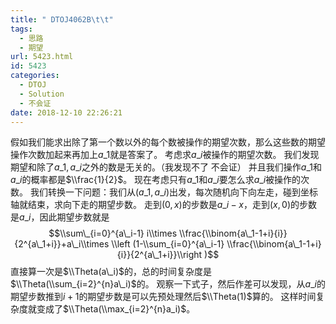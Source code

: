 ```yaml
---
title: " DTOJ4062B\t\t"
tags:
  - 思路
  - 期望
url: 5423.html
id: 5423
categories:
  - DTOJ
  - Solution
  - 不会证
date: 2018-12-10 22:26:21
---
```


假如我们能求出除了第一个数以外的每个数被操作的期望次数，那么这些数的期望操作次数加起来再加上$a\_1$就是答案了。 考虑求$a\_i$被操作的期望次数。 我们发现期望和除了$a\_1,a\_i$之外的数是无关的。（我发现不了 不会证） 并且我们操作$a\_1$和$a\_i$的概率都是$\\frac{1}{2}$。 现在考虑只有$a\_1$和$a\_i$要怎么求$a\_i$被操作的次数。 我们转换一下问题：我们从$(a\_1,a\_i)$出发，每次随机向下向左走，碰到坐标轴就结束，求向下走的期望步数。 走到$(0,x)$的步数是$a\_i-x$，走到$(x,0)$的步数是$a\_i$，因此期望步数就是 $$\\sum\_{i=0}^{a\_i-1} i\\times \\frac{\\binom{a\_1-1+i}{i}}{2^{a\_1+i}}+a\_i\\times \\left (1-\\sum_{i=0}^{a\_i-1} \\frac{\\binom{a\_1-1+i}{i}}{2^{a\_1+i}}\\right )$$ 直接算一次是$\\Theta(a\_i)$的，总的时间复杂度是$\\Theta(\\sum_{i=2}^{n}a\_i)$的。 观察一下式子，然后作差可以发现，从$a\_i$的期望步数推到$i+1$的期望步数是可以先预处理然后$\\Theta(1)$算的。 这样时间复杂度就变成了$\\Theta(\\max_{i=2}^{n}a_i)$。
